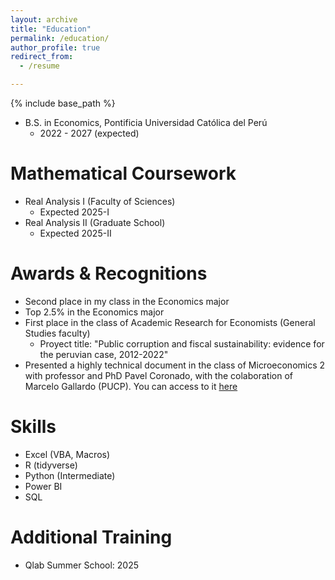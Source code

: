 ```yaml
---
layout: archive
title: "Education"
permalink: /education/
author_profile: true
redirect_from:
  - /resume

---
```



{% include base_path %}



* B.S. in Economics, Pontificia Universidad Católica del Perú
  * 2022 - 2027 (expected)


Mathematical Coursework
======
* Real Analysis I (Faculty of Sciences)
  * Expected 2025-I
* Real Analysis II (Graduate School)
  * Expected 2025-II

Awards & Recognitions
======
* Second place in my class in the Economics major
* Top 2.5% in the Economics major
* First place in the class of Academic Research for Economists (General Studies faculty)
  * Proyect title: "Public corruption and fiscal sustainability: evidence for the peruvian case, 2012-2022" 
* Presented a highly technical document in the class of Microeconomics 2 with professor and PhD Pavel Coronado, with the colaboration of Marcelo Gallardo (PUCP). You can access to it [here]( http://supgquijano.github.io/files/equilibrio.pdf)

Skills
======
* Excel (VBA, Macros)
* R (tidyverse)
* Python (Intermediate)
* Power BI 
* SQL

Additional Training 
======
* Qlab Summer School: 2025






